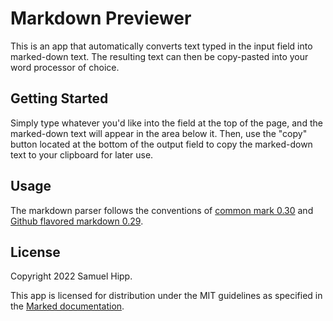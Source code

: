 Markdown Previewer
================================

This is an app that automatically converts text typed in the input field into marked-down text. The resulting text can then be copy-pasted into your word processor of choice.

Getting Started
-----------------
Simply type whatever you'd like into the field at the top of the page, and the marked-down text will appear in the area below it. Then, use the "copy" button located at the bottom of the output field to copy the marked-down text to your clipboard for later use.

Usage
-----------------
The markdown parser follows the conventions of [common mark 0.30](https://spec.commonmark.org/0.30/) and [Github flavored markdown 0.29](https://github.github.com/gfm/).

License
-----------
Copyright 2022 Samuel Hipp.

This app is licensed for distribution under the MIT guidelines as specified in the [Marked documentation](https://marked.js.org/license).
